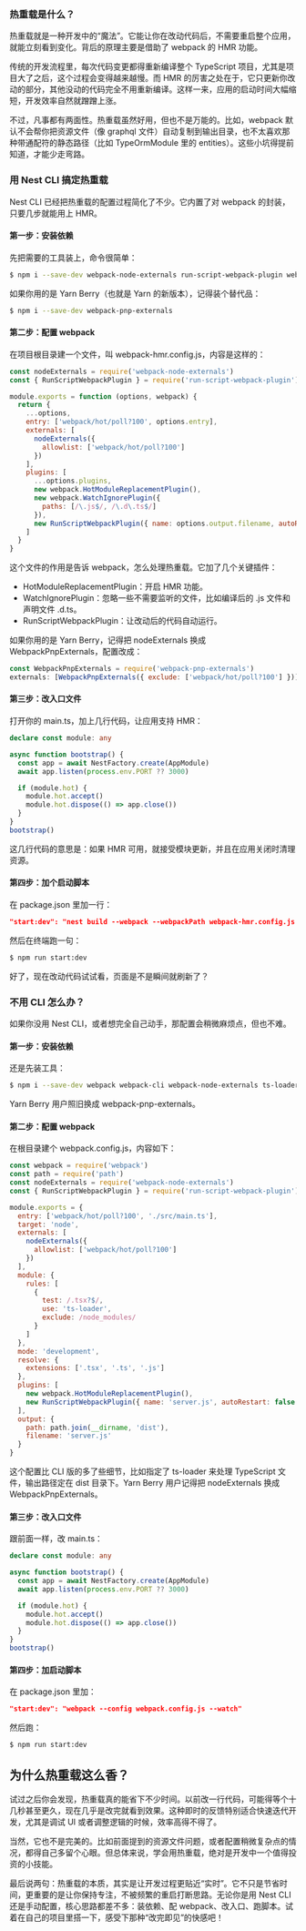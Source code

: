 ### 热重载是什么？

热重载就是一种开发中的“魔法”。它能让你在改动代码后，不需要重启整个应用，就能立刻看到变化。背后的原理主要是借助了 webpack 的 HMR 功能。

传统的开发流程里，每次代码变更都得重新编译整个 TypeScript 项目，尤其是项目大了之后，这个过程会变得越来越慢。而 HMR 的厉害之处在于，它只更新你改动的部分，其他没动的代码完全不用重新编译。这样一来，应用的启动时间大幅缩短，开发效率自然就蹭蹭上涨。

不过，凡事都有两面性。热重载虽然好用，但也不是万能的。比如，webpack 默认不会帮你把资源文件（像 graphql 文件）自动复制到输出目录，也不太喜欢那种带通配符的静态路径（比如 TypeOrmModule 里的 entities）。这些小坑得提前知道，才能少走弯路。



### 用 Nest CLI 搞定热重载

Nest CLI 已经把热重载的配置过程简化了不少。它内置了对 webpack 的封装，只要几步就能用上 HMR。

#### 第一步：安装依赖

先把需要的工具装上，命令很简单：

```bash
$ npm i --save-dev webpack-node-externals run-script-webpack-plugin webpack
```

如果你用的是 Yarn Berry（也就是 Yarn 的新版本），记得装个替代品：

```bash
$ npm i --save-dev webpack-pnp-externals
```

#### 第二步：配置 webpack

在项目根目录建一个文件，叫 webpack-hmr.config.js，内容是这样的：

```js
const nodeExternals = require('webpack-node-externals')
const { RunScriptWebpackPlugin } = require('run-script-webpack-plugin')

module.exports = function (options, webpack) {
  return {
    ...options,
    entry: ['webpack/hot/poll?100', options.entry],
    externals: [
      nodeExternals({
        allowlist: ['webpack/hot/poll?100']
      })
    ],
    plugins: [
      ...options.plugins,
      new webpack.HotModuleReplacementPlugin(),
      new webpack.WatchIgnorePlugin({
        paths: [/\.js$/, /\.d\.ts$/]
      }),
      new RunScriptWebpackPlugin({ name: options.output.filename, autoRestart: false })
    ]
  }
}
```

这个文件的作用是告诉 webpack，怎么处理热重载。它加了几个关键插件：

- HotModuleReplacementPlugin：开启 HMR 功能。
- WatchIgnorePlugin：忽略一些不需要监听的文件，比如编译后的 .js 文件和声明文件 .d.ts。
- RunScriptWebpackPlugin：让改动后的代码自动运行。

如果你用的是 Yarn Berry，记得把 nodeExternals 换成 WebpackPnpExternals，配置改成：

```js
const WebpackPnpExternals = require('webpack-pnp-externals')
externals: [WebpackPnpExternals({ exclude: ['webpack/hot/poll?100'] })]
```

#### 第三步：改入口文件

打开你的 main.ts，加上几行代码，让应用支持 HMR：

```ts
declare const module: any

async function bootstrap() {
  const app = await NestFactory.create(AppModule)
  await app.listen(process.env.PORT ?? 3000)

  if (module.hot) {
    module.hot.accept()
    module.hot.dispose(() => app.close())
  }
}
bootstrap()
```

这几行代码的意思是：如果 HMR 可用，就接受模块更新，并且在应用关闭时清理资源。

#### 第四步：加个启动脚本

在 package.json 里加一行：

```json
"start:dev": "nest build --webpack --webpackPath webpack-hmr.config.js --watch"
```

然后在终端跑一句：

```bash
$ npm run start:dev
```

好了，现在改动代码试试看，页面是不是瞬间就刷新了？



### 不用 CLI 怎么办？

如果你没用 Nest CLI，或者想完全自己动手，那配置会稍微麻烦点，但也不难。

#### 第一步：安装依赖

还是先装工具：

```bash
$ npm i --save-dev webpack webpack-cli webpack-node-externals ts-loader run-script-webpack-plugin
```

Yarn Berry 用户照旧换成 webpack-pnp-externals。

#### 第二步：配置 webpack

在根目录建个 webpack.config.js，内容如下：

```js
const webpack = require('webpack')
const path = require('path')
const nodeExternals = require('webpack-node-externals')
const { RunScriptWebpackPlugin } = require('run-script-webpack-plugin')

module.exports = {
  entry: ['webpack/hot/poll?100', './src/main.ts'],
  target: 'node',
  externals: [
    nodeExternals({
      allowlist: ['webpack/hot/poll?100']
    })
  ],
  module: {
    rules: [
      {
        test: /.tsx?$/,
        use: 'ts-loader',
        exclude: /node_modules/
      }
    ]
  },
  mode: 'development',
  resolve: {
    extensions: ['.tsx', '.ts', '.js']
  },
  plugins: [
    new webpack.HotModuleReplacementPlugin(),
    new RunScriptWebpackPlugin({ name: 'server.js', autoRestart: false })
  ],
  output: {
    path: path.join(__dirname, 'dist'),
    filename: 'server.js'
  }
}
```

这个配置比 CLI 版的多了些细节，比如指定了 ts-loader 来处理 TypeScript 文件，输出路径定在 dist 目录下。Yarn Berry 用户记得把 nodeExternals 换成 WebpackPnpExternals。

#### 第三步：改入口文件

跟前面一样，改 main.ts：

```ts
declare const module: any

async function bootstrap() {
  const app = await NestFactory.create(AppModule)
  await app.listen(process.env.PORT ?? 3000)

  if (module.hot) {
    module.hot.accept()
    module.hot.dispose(() => app.close())
  }
}
bootstrap()
```

#### 第四步：加启动脚本

在 package.json 里加：

```json
"start:dev": "webpack --config webpack.config.js --watch"
```

然后跑：

```bash
$ npm run start:dev
```



## 为什么热重载这么香？

试过之后你会发现，热重载真的能省下不少时间。以前改一行代码，可能得等个十几秒甚至更久，现在几乎是改完就看到效果。这种即时的反馈特别适合快速迭代开发，尤其是调试 UI 或者调整逻辑的时候，效率高得不得了。

当然，它也不是完美的。比如前面提到的资源文件问题，或者配置稍微复杂点的情况，都得自己多留个心眼。但总体来说，学会用热重载，绝对是开发中一个值得投资的小技能。

最后说两句：热重载的本质，其实是让开发过程更贴近“实时”。它不只是节省时间，更重要的是让你保持专注，不被频繁的重启打断思路。无论你是用 Nest CLI 还是手动配置，核心思路都差不多：装依赖、配 webpack、改入口、跑脚本。试着在自己的项目里搭一下，感受下那种“改完即见”的快感吧！

